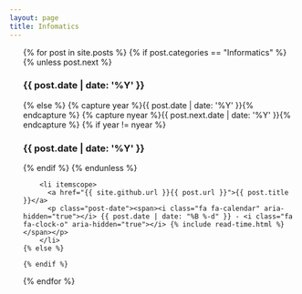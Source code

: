 ```yaml
---
layout: page
title: Infomatics
---
```

<ul class="posts">
  {% for post in site.posts %}
    {% if post.categories == "Informatics" %}
        {% unless post.next %}
          <h3>{{ post.date | date: '%Y' }}</h3>
        {% else %}
          {% capture year %}{{ post.date | date: '%Y' }}{% endcapture %}
          {% capture nyear %}{{ post.next.date | date: '%Y' }}{% endcapture %}
          {% if year != nyear %}
            <h3>{{ post.date | date: '%Y' }}</h3>
          {% endif %}
        {% endunless %}
   
        <li itemscope>
          <a href="{{ site.github.url }}{{ post.url }}">{{ post.title }}</a>
          <p class="post-date"><span><i class="fa fa-calendar" aria-hidden="true"></i> {{ post.date | date: "%B %-d" }} - <i class="fa fa-clock-o" aria-hidden="true"></i> {% include read-time.html %}</span></p>
        </li>
    {% else %} 
   
    {% endif %}
    
    
  {% endfor %}
</ul>
